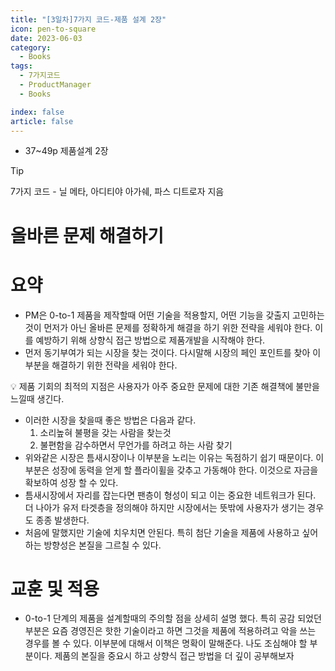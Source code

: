 ```yaml
---
title: "[3일차]7가지 코드-제품 설계 2장"
icon: pen-to-square
date: 2023-06-03
category:
  - Books
tags:
  - 7가지코드
  - ProductManager
  - Books

index: false
article: false
---
```

- 37~49p 제품설계 2장

<!-- more -->

>[!tip]
>7가지 코드 - 닐 메타, 아디티야 아가쉐, 파스 디트로자 지음

# 올바른 문제 해결하기

# 요약

- PM은 0-to-1 제품을 제작할때 어떤 기술을 적용할지, 어떤 기능을 갖출지 고민하는 것이 먼저가 아닌 올바른 문제를 정확하게 해결을 하기 위한 전략을 세워야 한다. 이를 예방하기 위해 상향식 접근 방법으로 제품개발을 시작해야 한다.
- 먼저 동기부여가 되는 시장을 찾는 것이다. 다시말해 시장의 페인 포인트를 찾아 이부분을 해결하기 위한 전략을 세워야 한다.

<aside>
💡 제품 기회의 최적의 지점은 사용자가 아주 중요한 문제에 대한 기존 해결책에 불만을 느낄때 생긴다.

</aside>

- 이러한 시장을 찾을때 좋은 방법은 다음과 같다.
    1. 소리높혀 불평을 갖는 사람을 찾는것
    2. 불편함을 감수하면서 무언가를 하려고 하는 사람 찾기
- 위와같은 시장은 틈새시장이나 이부분을 노리는 이유는 독점하기 쉽기 때문이다. 이부분은 성장에 동력을 얻게 할 플라이휠을 갖추고 가동해야 한다. 이것으로 자금을 확보하여 성장 할 수 있다.
- 틈새시장에서 자리를 잡는다면 팬층이 형성이 되고 이는 중요한 네트워크가 된다. 더 나아가 유저 타겟층을 정의해야 하지만 시장에서는 뜻밖에 사용자가 생기는 경우도 종종 발생한다.
- 처음에 말했지만 기술에 치우치면 안된다. 특히 첨단 기술을 제품에 사용하고 싶어 하는 방향성은 본질을 그르칠 수 있다.

# 교훈 및 적용

- 0-to-1 단계의 제품을 설계할때의 주의할 점을 상세히 설명 했다. 특히 공감 되었던 부분은 요즘 경영진은 핫한 기술이라고 하면 그것을 제품에 적용하려고 악을 쓰는 경우를 볼 수 있다. 이부분에 대해서 이책은 명확이 말해준다. 나도 조심해야 할 부분이다. 제품의 본질을 중요시 하고 상향식 접근 방법을 더 깊이 공부해보자